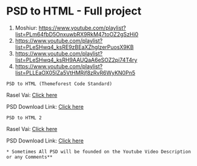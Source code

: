 # PSD to HTML - Full project

1. Moshiur: https://www.youtube.com/playlist?list=PLm64fbD5OnxuwbRX9RkM47toOZ2gSzHi0
2. https://www.youtube.com/playlist?list=PLeSHwq4_ksRE9zBEaXZhglzerPuosX9KB
3. https://www.youtube.com/playlist?list=PLeSHwq4_ksRH9AAUQaA6eSOZ2pi74T4ry
4. https://www.youtube.com/playlist?list=PLLEaOX05IZa5VtHMRjf8zRvR6WyKN0Pn5

```
PSD to HTML (Themeforest Code Standard)
```

Rasel Vai: [Click here](https://www.youtube.com/playlist?list=PLrlBLFXspMS2vFZdouZ87Iw__qCD6qgrh)

PSD Download Link: [Click here](https://drive.google.com/file/d/1YpTgQSpsUCizTwYKQveYJRr9dM_SRp_H/view)

``` 
PSD to HTML 2
```

Rasel Vai: [Click here](https://www.youtube.com/playlist?list=PLrlBLFXspMS17SG3C62QzH0M75NDrN2x-)

PSD Download Link: [Click here](https://drive.google.com/file/d/1JQMElSDgekSugG8A4JuG9Z6mScrDclDB/view)

```
* Sometimes All PSD will be founded on the Youtube Video Description or any Comments**
```

